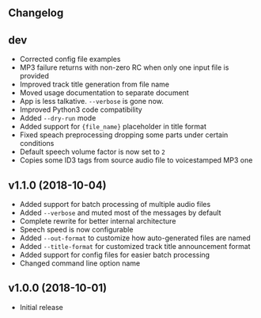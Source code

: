 ## Changelog ##

dev
---
 * Corrected config file examples
 * MP3 failure returns with non-zero RC when only one input file is provided
 * Improved track title generation from file name
 * Moved usage documentation to separate document
 * App is less talkative. `--verbose` is gone now.
 * Improved Python3 code compatibility
 * Added `--dry-run` mode
 * Added support for `{file_name}` placeholder in title format
 * Fixed speach preprocessing dropping some parts under certain conditions
 * Default speech volume factor is now set to `2`
 * Copies some ID3 tags from source audio file to voicestamped MP3 one

v1.1.0 (2018-10-04)
-------------------
 * Added support for batch processing of multiple audio files
 * Added `--verbose` and muted most of the messages by default
 * Complete rewrite for better internal architecture
 * Speech speed is now configurable
 * Added `--out-format` to customize how auto-generated files are named
 * Added `--title-format` for customized track title announcement format
 * Added support for config files for easier batch processing
 * Changed command line option name 

v1.0.0 (2018-10-01)
-------------------
 * Initial release
